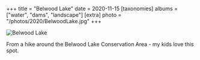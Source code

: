 +++
title = "Belwood Lake"
date = 2020-11-15
[taxonomies]
albums = ["water", "dams", "landscape"]
[extra]
photo = "/photos/2020/BelwoodLake.jpg"
+++

![Belwood Lake](/photos/2020/BelwoodLake.jpg "Dammed if you do, Dammed if you don't")

From a hike around the Belwood Lake Conservation Area - my kids love this spot.
